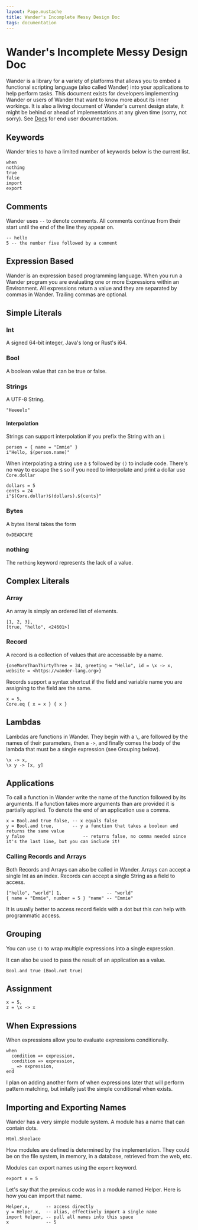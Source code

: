 ```yaml
---
layout: Page.mustache
title: Wander's Incomplete Messy Design Doc
tags: documentation
---
```


# Wander's Incomplete Messy Design Doc

Wander is a library for a variety of platforms that allows you to embed a functional scripting language (also called Wander) into your applications to help perform tasks.
This document exists for developers implementing Wander or users of Wander that want to know more about its inner workings.
It is also a living document of Wander's current design state, it might be behind or ahead of implementations at any given time (sorry, not sorry).
See [Docs](/docs) for end user documentation.

## Keywords

Wander tries to have a limited number of keywords below is the current list.

```
when
nothing
true
false
import
export
```

## Comments

Wander uses `--` to denote comments.
All comments continue from their start until the end of the line they appear on.

```
-- hello
5 -- the number five followed by a comment
```

## Expression Based

Wander is an expression based programming language.
When you run a Wander program you are evaluating one or more Expressions within an Environment.
All expressions return a value and they are separated by commas in Wander.
Trailing commas are optional.

## Simple Literals

### Int

A signed 64-bit integer, Java's long or Rust's i64.

### Bool

A boolean value that can be true or false.

### Strings

A UTF-8 String.

```
"Heeeelo"
```

#### Interpolation

Strings can support interpolation if you prefix the String with an `i`

```wander
person = { name = "Emmie" }
i"Hello, $(person.name)"
```

When interpolating a string use a `$` followed by `()` to include code.
There's no way to escape the `$` so if you need to interpolate and print a dollar use `Core.dollar`

```wander
dollars = 5
cents = 24
i"$(Core.dollar)$(dollars).${cents}"
```

### Bytes

A bytes literal takes the form

`0xDEADCAFE`

### nothing

The `nothing` keyword represents the lack of a value.

## Complex Literals

### Array

An array is simply an ordered list of elements.

```
[1, 2, 3],
[true, "hello", <24601>]
```

### Record

A record is a collection of values that are accessable by a name.

```wander
{oneMoreThanThirtyThree = 34, greeting = "Hello", id = \x -> x, website = <https://wander-lang.org>}
```

Records support a syntax shortcut if the field and variable name you are assigning to the field are the same.

```wander
x = 5,
Core.eq { x = x } { x }
```

## Lambdas

Lambdas are functions in Wander.
They begin with a `\`, are followed by the names of their parameters,
then a `->`, and finally comes the body of the lambda that must be a single expression (see Grouping below).

```
\x -> x,
\x y -> [x, y]
```

## Applications

To call a function in Wander write the name of the function followed by its arguments.
If a function takes more arguments than are provided it is partially applied.
To denote the end of an application use a comma.

```
x = Bool.and true false, -- x equals false
y = Bool.and true,       -- y a function that takes a boolean and returns the same value
y false                      -- returns false, no comma needed since it's the last line, but you can include it!
```

### Calling Records and Arrays

Both Records and Arrays can also be called in Wander.
Arrays can accept a single Int as an index.
Records can accept a single String as a field to access.

```wander
["hello", "world"] 1,                 -- "world"
{ name = "Emmie", number = 5 } "name" -- "Emmie"
```

It is usually better to access record fields with a dot but this can help with programmatic access.

## Grouping

You can use `()` to wrap multiple expressions into a single expression.

It can also be used to pass the result of an application as a value.

```
Bool.and true (Bool.not true)
```

## Assignment

```
x = 5,
z = \x -> x
```

## When Expressions

When expressions allow you to evaluate expressions conditionally.

```
when
  condition => expression,
  condition => expression,
  _ => expression,
end
```

I plan on adding another form of when expressions later that will perform pattern matching,
but initally just the simple conditional when exists.

## Importing and Exporting Names

Wander has a very simple module system.
A module has a name that can contain dots.

`Html.Shoelace`

How modules are defined is determined by the implementation.
They could be on the file system, in memory, in a database, retrieved from the web, etc.

Modules can export names using the `export` keyword.

`export x = 5`

Let's say that the previous code was in a module named Helper.
Here is how you can import that name.

```wander
Helper.x,      -- access directly
y = Helper.x,  -- alias, effectively import a single name
import Helper, -- pull all names into this space
x              -- 5
```


